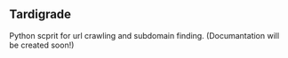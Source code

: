 ## Tardigrade

Python scprit for url crawling and subdomain finding.
(Documantation will be created soon!)
